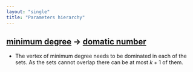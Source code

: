 ```yaml
---
layout: "single"
title: "Parameters hierarchy"
---
```

<!--this is a generated file-->

## [minimum degree](../NCg08F) → [domatic number](../KRV6tI)
* The vertex of minimum degree needs to be dominated in each of the sets. As the sets cannot overlap there can be at most $k+1$ of them.
